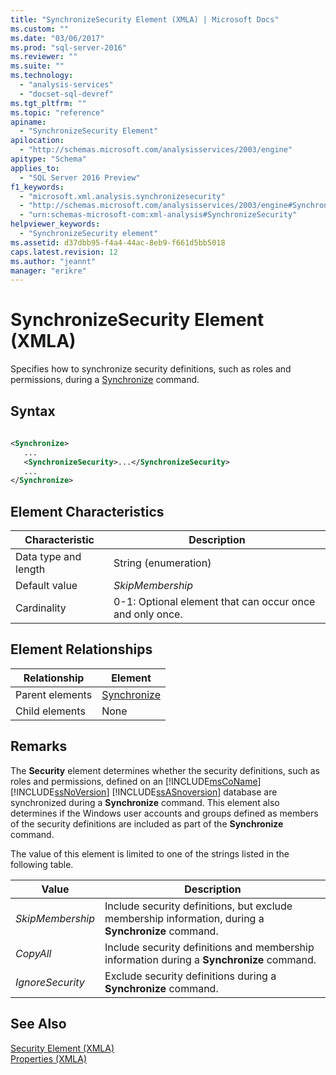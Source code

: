 ```yaml
---
title: "SynchronizeSecurity Element (XMLA) | Microsoft Docs"
ms.custom: ""
ms.date: "03/06/2017"
ms.prod: "sql-server-2016"
ms.reviewer: ""
ms.suite: ""
ms.technology: 
  - "analysis-services"
  - "docset-sql-devref"
ms.tgt_pltfrm: ""
ms.topic: "reference"
apiname: 
  - "SynchronizeSecurity Element"
apilocation: 
  - "http://schemas.microsoft.com/analysisservices/2003/engine"
apitype: "Schema"
applies_to: 
  - "SQL Server 2016 Preview"
f1_keywords: 
  - "microsoft.xml.analysis.synchronizesecurity"
  - "http://schemas.microsoft.com/analysisservices/2003/engine#SynchronizeSecurity"
  - "urn:schemas-microsoft-com:xml-analysis#SynchronizeSecurity"
helpviewer_keywords: 
  - "SynchronizeSecurity element"
ms.assetid: d37dbb95-f4a4-44ac-8eb9-f661d5bb5018
caps.latest.revision: 12
ms.author: "jeannt"
manager: "erikre"
---
```

# SynchronizeSecurity Element (XMLA)
  Specifies how to synchronize security definitions, such as roles and permissions, during a [Synchronize](../../../analysis-services/xmla/xml-elements-commands/synchronize-element-xmla.md) command.  
  
## Syntax  
  
```xml  
  
<Synchronize>  
   ...  
   <SynchronizeSecurity>...</SynchronizeSecurity>  
   ...  
</Synchronize>  
```  
  
## Element Characteristics  
  
|Characteristic|Description|  
|--------------------|-----------------|  
|Data type and length|String (enumeration)|  
|Default value|*SkipMembership*|  
|Cardinality|0-1: Optional element that can occur once and only once.|  
  
## Element Relationships  
  
|Relationship|Element|  
|------------------|-------------|  
|Parent elements|[Synchronize](../../../analysis-services/xmla/xml-elements-commands/synchronize-element-xmla.md)|  
|Child elements|None|  
  
## Remarks  
 The **Security** element determines whether the security definitions, such as roles and permissions, defined on an [!INCLUDE[msCoName](../../../advanced-analytics/r-services/tutorials/includes/msconame-md.md)] [!INCLUDE[ssNoVersion](../../../advanced-analytics/r-services/includes/ssnoversion-md.md)] [!INCLUDE[ssASnoversion](../../../analysis-services/includes/ssasnoversion-md.md)] database are synchronized during a **Synchronize** command. This element also determines if the Windows user accounts and groups defined as members of the security definitions are included as part of the **Synchronize** command.  
  
 The value of this element is limited to one of the strings listed in the following table.  
  
|Value|Description|  
|-----------|-----------------|  
|*SkipMembership*|Include security definitions, but exclude membership information, during a **Synchronize** command.|  
|*CopyAll*|Include security definitions and membership information during a **Synchronize** command.|  
|*IgnoreSecurity*|Exclude security definitions during a **Synchronize** command.|  
  
## See Also  
 [Security Element &#40;XMLA&#41;](../../../analysis-services/xmla/xml-elements-properties/security-element-xmla.md)   
 [Properties &#40;XMLA&#41;](../Topic/Properties%20\(XMLA\).md)  
  
  